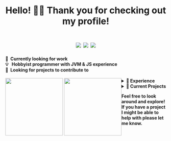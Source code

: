 <div align="center">
  <h1>Hello! 👋🏼 Thank you for checking out my profile!</h1>
  <h1>
    <a href="https://paypal.me/atrius"><img src="https://img.shields.io/badge/Support_Me-$-9900FF?style=for-the-badge&logo=paypal&logoColor=white"></a>
    <a href="mailto:xAtrius@outlook.com"><img src="https://img.shields.io/badge/Email_Me-xAtrius@outlook.com-EA4335?style=for-the-badge&logo=gmail&logoColor=white"></a>
    <a href="#"><img src="https://img.shields.io/github/followers/AtriusX?color=745df0&logo=github&style=for-the-badge"></a>
  </h1>
</div>
<b>
  💼 &nbsp;Currently looking for work
  <br />
  💡 &nbsp;&nbsp;Hobbyist programmer with JVM & JS experience
  <br />
  🔎 &nbsp;Looking for projects to contribute to
  <br />
</b>
</br>
<a href="#">
  <div align="center" style="float:left">
    <img height="180em" src="https://github-readme-stats.vercel.app/api?username=atriusx&bg_color=45,8052FF,5555FF&text_color=FFFFFF&title_color=21FFFF&icon_color=21FFFF&hide_border=true&border_radius=10&include_all_commits=true&count_private=true&custom_title=Github%20Stats" />
    <img height="180em" src="https://github-readme-stats.vercel.app/api/top-langs/?username=atriusx&layout=compact&bg_color=45,D82C20,FF5555&text_color=FFFFFF&title_color=FFF&icon_color=21FFFF&hide_border=true&border_radius=10&include_all_commits=true&count_private=true&custom_title=Language%20Breakdown&langs_count=8" />
  </div>
</a>
<details>
  <summary><b>📝 Experience</b></summary>
  
  ## What I've Worked With
  
  **This is a shortlist of all the tools I've worked with to some extent in the past!**
  <a href="#">
    <div align="justify">
      <img src="https://img.shields.io/badge/Java-ED8B00?style=for-the-badge&logo=java&logoColor=white">
      <img src="https://img.shields.io/badge/Kotlin-7F52FF?&style=for-the-badge&logo=kotlin&logoColor=white">
      <img src="https://img.shields.io/badge/JavaScript-323330?style=for-the-badge&logo=javascript&logoColor=F7DF1E">
      <img src="https://img.shields.io/badge/TypeScript-007ACC?style=for-the-badge&logo=typescript&logoColor=white">
      <img src="https://img.shields.io/badge/Python-14354C?style=for-the-badge&logo=python&logoColor=white">
      <img src="https://img.shields.io/badge/HTML-E44D26?style=for-the-badge&logo=html5&logoColor=white">
      <img src="https://img.shields.io/badge/CSS-379AD6?style=for-the-badge&logo=css3&logoColor=white">
      <img src="https://img.shields.io/badge/P5.js-ED225D?style=for-the-badge&logo=p5.js&logoColor=white">
      <img src="https://img.shields.io/badge/Socket.io-000?style=for-the-badge&logo=socket.io&logoColor=white">
      <img src="https://img.shields.io/badge/React-10DAFF?style=for-the-badge&logo=react&logoColor=white">
      <img src="https://img.shields.io/badge/Next.js-000?style=for-the-badge&logo=next.js&logoColor=white">
      <img src="https://img.shields.io/badge/Express.js-313131?style=for-the-badge&logo=express&logoColor=white">
      <img src="https://img.shields.io/badge/Mikro_ORM-166788?style=for-the-badge&logo=mikroorm&logoColor=white">
      <img src="https://img.shields.io/badge/JDA-994BDC?style=for-the-badge">
      <img src="https://img.shields.io/badge/Jetbrains_Compose-4285F4?style=for-the-badge&logo=jetbrains&logoColor=white">
      <img src="https://img.shields.io/badge/Git-F05032?style=for-the-badge&logo=git&logoColor=white">
      <img src="https://img.shields.io/badge/Github-181717?style=for-the-badge&logo=github&logoColor=white">
      <img src="https://img.shields.io/badge/Gitlab-FCA121?style=for-the-badge&logo=gitlab&logoColor=white">
      <img src="https://img.shields.io/badge/Gradle-02303A?style=for-the-badge&logo=gradle&logoColor=white">
      <img src="https://img.shields.io/badge/Maven-C71A36?style=for-the-badge&logo=apachemaven&logoColor=white">
      <img src="https://img.shields.io/badge/NPM-CB3837?style=for-the-badge&logo=npm&logoColor=white">
      <img src="https://img.shields.io/badge/Yarn-2C8EBB?style=for-the-badge&logo=yarn&logoColor=white">
      <img src="https://img.shields.io/badge/IntelliJ-000?style=for-the-badge&logo=intellijidea&logoColor=white">
      <img src="https://img.shields.io/badge/vscode-007ACC?style=for-the-badge&logo=visualstudiocode&logoColor=white">
      <img src="https://img.shields.io/badge/Docker-2496ED?style=for-the-badge&logo=docker&logoColor=white">
      <img src="https://img.shields.io/badge/Redis-DC382D?style=for-the-badge&logo=redis&logoColor=white">
      <img src="https://img.shields.io/badge/Postgres-4169E1?style=for-the-badge&logo=postgresql&logoColor=white">
      <img src="https://img.shields.io/badge/Paper_MC-5555FF?style=for-the-badge&logo=papermc&logoColor=white">
    </div>
  </a>

  ## Other Things I Want To Explore
  
  **Things I want to experiment with, or have briefly looked at but haven't had the time to sit down with.**
  <a href="#">
    <div align="justify">
      <img src="https://img.shields.io/badge/Scala-DC322F?style=for-the-badge&logo=scala&logoColor=white">
      <img src="https://img.shields.io/badge/Rust-000000?style=for-the-badge&logo=rust&logoColor=white">
      <img src="https://img.shields.io/badge/Prisma-2D3748?style=for-the-badge&logo=prisma&logoColor=white">
      <img src="https://img.shields.io/badge/Spring-6DB33F?style=for-the-badge&logo=spring&logoColor=white">
      <img src="https://img.shields.io/badge/Spring_Boot-6DB33F?style=for-the-badge&logo=springboot&logoColor=white">
      <img src="https://img.shields.io/badge/JUnit_5-25A162?style=for-the-badge&logo=junit5&logoColor=white">
      <img src="https://img.shields.io/badge/Vue-4FC08D?style=for-the-badge&logo=vue.js&logoColor=white">
      <img src="https://img.shields.io/badge/Svelte-FF3E00?style=for-the-badge&logo=svelte&logoColor=white">
      <img src="https://img.shields.io/badge/Gatsby-663399?style=for-the-badge&logo=gatsby&logoColor=white">
      <img src="https://img.shields.io/badge/Tailwind_CSS-06B6D4?style=for-the-badge&logo=tailwindcss&logoColor=white">
      <img src="https://img.shields.io/badge/Appwrite-F02E65?style=for-the-badge&logo=appwrite&logoColor=white">
      <img src="https://img.shields.io/badge/Storybook-FF4785?style=for-the-badge&logo=storybook&logoColor=white">
      <img src="https://img.shields.io/badge/Github_Actions-181717?style=for-the-badge&logo=githubactions&logoColor=white">
      <img src="https://img.shields.io/badge/Circle_CI-343434?style=for-the-badge&logo=circleci&logoColor=white">
      <img src="https://img.shields.io/badge/Kubernetes-326CE5?style=for-the-badge&logo=kubernetes&logoColor=white">
      <img src="https://img.shields.io/badge/AWS-232F3E?style=for-the-badge&logo=amazonaws&logoColor=white">
      <img src="https://img.shields.io/badge/Mongo_DB-47A248?style=for-the-badge&logo=mongodb&logoColor=white">
      <img src="https://img.shields.io/badge/SQLite-003B57?style=for-the-badge&logo=sqlite&logoColor=white">
      <img src="https://img.shields.io/badge/Graph_QL-E10098?style=for-the-badge&logo=graphql&logoColor=white">
      <img src="https://img.shields.io/badge/Figma-F24E1E?style=for-the-badge&logo=figma&logoColor=white">
    </div>
  </a>
</details>
<details>
  <summary><b>🚀 Current Projects</b></summary>
  
  ## Active Projects

  <div align="justify">  
    <a href="https://github.com/AtriusX/Waystones"><img src="https://img.shields.io/badge/Waystones-8934eb?style=for-the-badge&url=https://github.com/AtriusX/Waystones/" /></a>
  </div>
  
  ## Inactive Projects
  
  <div align="justify">
    <a href="https://github.com/AtriusX/DungeonKit"><img src="https://img.shields.io/badge/DungeonKit-7F52FF?style=for-the-badge&url=https://github.com/AtriusX/DungeonKit/" /></a>
    <a href="https://github.com/AtriusX/Duelingo"><img src="https://img.shields.io/badge/Duelingo-58CC02?style=for-the-badge&url=https://github.com/AtriusX/Duelingo/" /></a>
  </div>
</details>

**Feel free to look around and explore! If you have a project I might be able to help with please let me know.**
